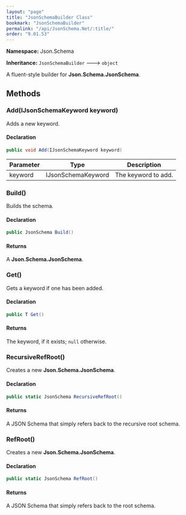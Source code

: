 ```yaml
---
layout: "page"
title: "JsonSchemaBuilder Class"
bookmark: "JsonSchemaBuilder"
permalink: "/api/JsonSchema.Net/:title/"
order: "9.01.53"
---
```

**Namespace:** Json.Schema

**Inheritance:**
`JsonSchemaBuilder`
 🡒 
`object`

A fluent-style builder for **Json.Schema.JsonSchema**.

## Methods

### Add(IJsonSchemaKeyword keyword)

Adds a new keyword.

#### Declaration

```c#
public void Add(IJsonSchemaKeyword keyword)
```
| Parameter | Type | Description |
|---|---|---|
| keyword | IJsonSchemaKeyword | The keyword to add. |

### Build()

Builds the schema.

#### Declaration

```c#
public JsonSchema Build()
```

#### Returns

A **Json.Schema.JsonSchema**.

### Get()

Gets a keyword if one has been added.

#### Declaration

```c#
public T Get()
```

#### Returns

The keyword, if it exists; `null` otherwise.

### RecursiveRefRoot()

Creates a new **Json.Schema.JsonSchema**.

#### Declaration

```c#
public static JsonSchema RecursiveRefRoot()
```

#### Returns

A JSON Schema that simply refers back to the recursive root schema.

### RefRoot()

Creates a new **Json.Schema.JsonSchema**.

#### Declaration

```c#
public static JsonSchema RefRoot()
```

#### Returns

A JSON Schema that simply refers back to the root schema.

